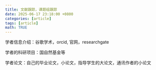 ```yaml
---
title: 文献跟踪，课题组跟踪
date: 2025-06-17 23:18:00 +0800
categories: [article]
tags: [article]
math: TRUE
---
```


学者信息介绍：谷歌学术，orcid, 官网，researchgate

学者的科研项目：国自然基金等

学者论文：自己的毕业论文，小论文，指导学生的大论文，通讯作者的小论文
